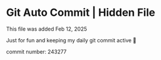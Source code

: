 # Git Auto Commit | Hidden File

This file was added Feb 12, 2025

Just for fun and keeping my daily git commit active 🤪

commit number: 243277
